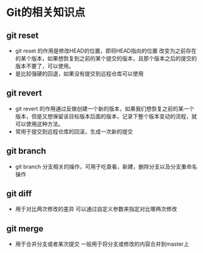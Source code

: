 # Git的相关知识点

 ## git reset

+ git reset 的作用是修改HEAD的位置，即将HEAD指向的位置 改变为之前存在的某个版本，如果想恢复到之前的某个提交的版本，且那个版本之后的提交的版本不要了，可以使用。
+ 是比较强硬的回退，如果没有提交到远程仓库可以使用

## git revert

+ git revert 的作用通过反做创建一个新的版本，如果我们想恢复之前的某一个版本，但是又想保留该目标版本后面的版本，记录下整个版本变动的流程，就可以使用这种方法。
+ 常用于提交到远程仓库的回滚，生成一次新的提交

## git branch 

+ git branch 分支相关的操作，可用于吃查看，新建，删除分支以及分支重命名操作

## git diff

- 用于对比两次修改的差异 可以通过自定义参数来指定对比哪两次修改

## git merge

- 用于合并分支或者某次提交 一般用于将分支或修改的内容合并到master上